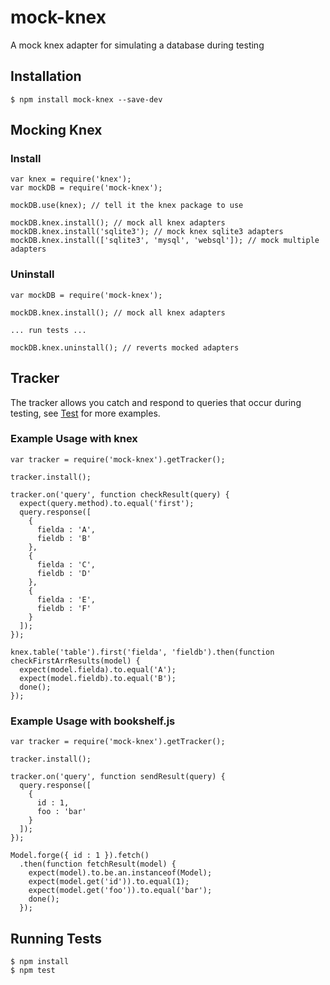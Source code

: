 mock-knex
=========

A mock knex adapter for simulating a database during testing

## Installation

    $ npm install mock-knex --save-dev

## Mocking Knex

### Install

```
var knex = require('knex');
var mockDB = require('mock-knex');

mockDB.use(knex); // tell it the knex package to use

mockDB.knex.install(); // mock all knex adapters
mockDB.knex.install('sqlite3'); // mock knex sqlite3 adapters
mockDB.knex.install(['sqlite3', 'mysql', 'websql']); // mock multiple adapters
```

### Uninstall

```
var mockDB = require('mock-knex');

mockDB.knex.install(); // mock all knex adapters

... run tests ...

mockDB.knex.uninstall(); // reverts mocked adapters
```

## Tracker

The tracker allows you catch and respond to queries that occur during testing, see [Test](test/tracker.spec.js) for more
examples.

### Example Usage with knex

```
var tracker = require('mock-knex').getTracker();

tracker.install();

tracker.on('query', function checkResult(query) {
  expect(query.method).to.equal('first');
  query.response([
    {
      fielda : 'A',
      fieldb : 'B'
    },
    {
      fielda : 'C',
      fieldb : 'D'
    },
    {
      fielda : 'E',
      fieldb : 'F'
    }
  ]);
});

knex.table('table').first('fielda', 'fieldb').then(function checkFirstArrResults(model) {
  expect(model.fielda).to.equal('A');
  expect(model.fieldb).to.equal('B');
  done();
});
```

### Example Usage with bookshelf.js

```
var tracker = require('mock-knex').getTracker();

tracker.install();

tracker.on('query', function sendResult(query) {
  query.response([
    {
      id : 1,
      foo : 'bar'
    }
  ]);
});

Model.forge({ id : 1 }).fetch()
  .then(function fetchResult(model) {
    expect(model).to.be.an.instanceof(Model);
    expect(model.get('id')).to.equal(1);
    expect(model.get('foo')).to.equal('bar');
    done();
  });
```

## Running Tests

```
$ npm install
$ npm test
```

